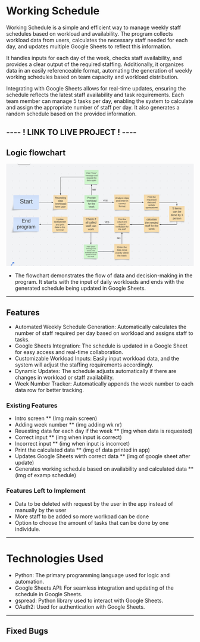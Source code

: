 # Working Schedule

Working Schedule is a simple and efficient way to manage weekly staff schedules based on workload and availability. The program collects workload data from users, calculates the necessary staff needed for each day, and updates multiple Google Sheets to reflect this information.

It handles inputs for each day of the week, checks staff availability, and provides a clear output of the required staffing. Additionally, it organizes data in an easily referenceable format, automating the generation of weekly working schedules based on team capacity and workload distribution.

Integrating with Google Sheets allows for real-time updates, ensuring the schedule reflects the latest staff availability and task requirements. Each team member can manage 5 tasks per day, enabling the system to calculate and assign the appropriate number of staff per day. It also generates a random schedule based on the provided information.


---- ! LINK TO LIVE PROJECT ! ----
---
## Logic flowchart

![Flowchart](assets/images/logic-flowchart.png)

* The flowchart demonstrates the flow of data and decision-making in the program. It starts with the input of daily workloads and ends with the generated schedule being updated in Google Sheets.
---
## Features

* Automated Weekly Schedule Generation: Automatically calculates the number of staff required per day based on workload and assigns staff to tasks.
* Google Sheets Integration: The schedule is updated in a Google Sheet for easy access and real-time collaboration.
* Customizable Workload Inputs: Easily input workload data, and the system will adjust the staffing requirements accordingly.
* Dynamic Updates: The schedule adjusts automatically if there are changes in workload or staff availability.
* Week Number Tracker: Automatically appends the week number to each data row for better tracking.

### Existing Features

* Intro screen
 ** (Img main screen)
* Adding week number
 ** (img adding wk nr)
* Reuesting data for each day if the week 
 ** (img when data is requested)
* Correct input
 ** (img when input is correct)
* Incorrect input 
 ** (img when input is incorrcet)
* Print the calculated data
 ** (img of data printed in app)
* Updates Google Sheets wirth correct data 
 ** (img of google sheet after update)
* Generates working schedule based on availability and calculated data 
 ** (img of examp schedule)

### Features Left to Implement 

* Data to be deleted with request by the user in the app instead of manually by the user
* More staff to be added so more worlkoad can be done 
* Option to choose the amount of tasks that can be done by one individule. 

---
# Technologies Used

* Python: The primary programming language used for logic and automation.
* Google Sheets API: For seamless integration and updating of the schedule in Google Sheets.
* gspread: Python library used to interact with Google Sheets.
* OAuth2: Used for authentication with Google Sheets.
---
## Fixed Bugs